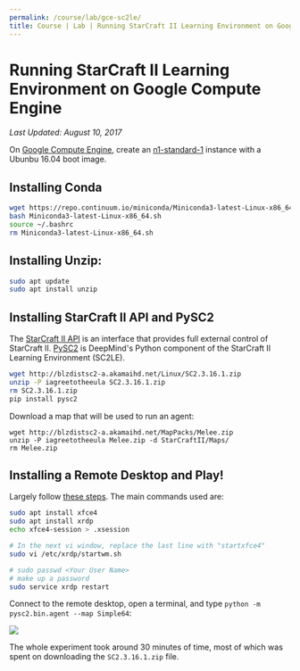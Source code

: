 ```yaml
---
permalink: /course/lab/gce-sc2le/
title: Course | Lab | Running StarCraft II Learning Environment on Google Compute Engine
---
```

# Running StarCraft II Learning Environment on Google Compute Engine

*Last Updated: August 10, 2017*

On [Google Compute Engine](http://realai.org/course/google-compute-engine/), create an [n1-standard-1](https://cloud.google.com/compute/pricing#predefined_machine_types) instance with a Ubunbu 16.04 boot image.

## Installing Conda

```bash
wget https://repo.continuum.io/miniconda/Miniconda3-latest-Linux-x86_64.sh
bash Miniconda3-latest-Linux-x86_64.sh
source ~/.bashrc
rm Miniconda3-latest-Linux-x86_64.sh
```

## Installing Unzip:

```bash
sudo apt update
sudo apt install unzip
```

## Installing StarCraft II API and PySC2

The [StarCraft II API](https://github.com/Blizzard/s2client-proto) is an interface that provides full external control of StarCraft II. [PySC2](https://github.com/deepmind/pysc2) is DeepMind's Python component of the StarCraft II Learning Environment (SC2LE). 

```bash
wget http://blzdistsc2-a.akamaihd.net/Linux/SC2.3.16.1.zip
unzip -P iagreetotheeula SC2.3.16.1.zip
rm SC2.3.16.1.zip
pip install pysc2
```

Download a map that will be used to run an agent:

```
wget http://blzdistsc2-a.akamaihd.net/MapPacks/Melee.zip
unzip -P iagreetotheeula Melee.zip -d StarCraftII/Maps/
rm Melee.zip
```

## Installing a Remote Desktop and Play!

Largely follow [these steps](http://realai.org/course/lab/rdp-netsurf-xfce4/). The main commands used are:

```bash
sudo apt install xfce4
sudo apt install xrdp
echo xfce4-session > .xsession

# In the next vi window, replace the last line with "startxfce4"
sudo vi /etc/xrdp/startwm.sh

# sudo passwd <Your User Name>
# make up a password
sudo service xrdp restart
```

Connect to the remote desktop, open a terminal, and type `python -m pysc2.bin.agent --map Simple64`:

![](http://realai.org/course/lab/gce-sc2le-1.png)

The whole experiment took around 30 minutes of time, most of which was spent on downloading the `SC2.3.16.1.zip` file.

